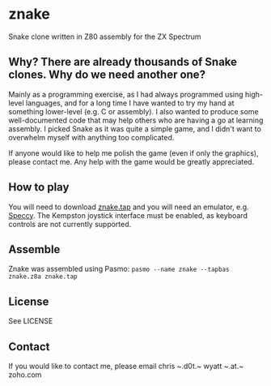 # znake
Snake clone written in Z80 assembly for the ZX Spectrum

## Why? There are already thousands of Snake clones. Why do we need another one?
Mainly as a programming exercise, as I had always programmed using high-level languages, and for a long time I have wanted to try my hand at something lower-level (e.g. C or assembly). I also wanted to produce some well-documented code that may help others who are having a go at learning assembly. I picked Snake as it was quite a simple game, and I didn't want to overwhelm myself with anything too complicated.

If anyone would like to help me polish the game (even if only the graphics), please contact me. Any help with the game would be greatly appreciated.

## How to play
You will need to download [znake.tap](znake.tap) and you will need an emulator, e.g. [Speccy](http://fms.komkon.org/Speccy/). The Kempston joystick interface must be enabled, as keyboard controls are not currently supported.

## Assemble
Znake was assembled using Pasmo:
`pasmo --name znake --tapbas znake.z8a znake.tap`

## License
See LICENSE

## Contact
If you would like to contact me, please email chris ~.d0t.~ wyatt ~.at.~ zoho.com

